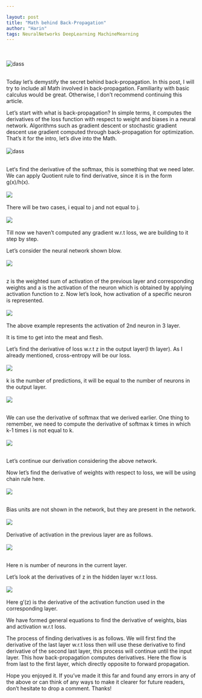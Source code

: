 ```yaml
---

layout: post
title: "Math behind Back-Propagation"
author: "Harin"
tags: NeuralNetworks DeepLearning MachineMearning
---
```


<br /><br />
![dass](/assets/math-behind-back-propogation/image1.webp)
<br /><br />


Today let’s demystify the secret behind back-propagation. In this post, I will try to include all Math involved in back-propagation. Familiarity with basic calculus would be great. Otherwise, I don’t recommend continuing this article.

Let’s start with what is back-propagation? In simple terms, it computes the derivatives of the loss function with respect to weight and biases in a neural network. Algorithms such as gradient descent or stochastic gradient descent use gradient computed through back-propagation for optimization. That’s it for the intro, let’s dive into the Math.
<br /><br />
![dass](/assets/math-behind-back-propogation/image2.webp)
<br /><br />

Let‘s find the derivative of the softmax, this is something that we need later. We can apply Quotient rule to find derivative, since it is in the form g(x)/h(x).
<br /><br />
![](/assets/math-behind-back-propogation/sigmoid.webp)
<br /><br />
There will be two cases, i equal to j and not equal to j.
<br /><br />
![](/assets/math-behind-back-propogation/1_zqQAluR8MC0G_7dTc8gFKw.webp)
<br /><br />
Till now we haven’t computed any gradient w.r.t loss, we are building to it step by step.

Let’s consider the neural network shown blow.
<br /><br />
![](/assets/math-behind-back-propogation/1_gffcyukG88PzWqZcXgwLgg.webp)
<br /><br />

z is the weighted sum of activation of the previous layer and corresponding weights and a is the activation of the neuron which is obtained by applying activation function to z. Now let’s look, how activation of a specific neuron is represented.
<br /><br />
![](/assets/math-behind-back-propogation/1_LxoLQZaDOfBbsfiqkbipJQ.webp)
<br /><br />
The above example represents the activation of 2nd neuron in 3 layer.

It is time to get into the meat and flesh.

Let’s find the derivative of loss w.r.t z in the output layer(l th layer). As I already mentioned, cross-entropy will be our loss.
<br /><br />
![](/assets/math-behind-back-propogation/1_9puy_S8W5qVLCznLkkRvtg.webp)
<br /><br />
k is the number of predictions, it will be equal to the number of neurons in the output layer.
<br /><br />
![](/assets/math-behind-back-propogation/1_rlIwOIEiBp4jBXTXIqV_nw.webp)
<br /><br />

We can use the derivative of softmax that we derived earlier. One thing to remember, we need to compute the derivative of softmax k times in which k-1 times i is not equal to k.
<br /><br />
![](/assets/math-behind-back-propogation/1_hrIWjmCsWeau8GjcHsU7Qw.webp)
<br /><br />

Let’s continue our derivation considering the above network.

Now let’s find the derivative of weights with respect to loss, we will be using chain rule here.
<br /><br />
![](/assets/math-behind-back-propogation/1_GXMG9LUD-HXLBGOamVb_4Q.webp)
<br /><br />

Bias units are not shown in the network, but they are present in the network.
<br /><br />
![](/assets/math-behind-back-propogation/1_q8_qfYYjBxJWgV7oGPmEPQ.webp)
<br /><br />
Derivative of activation in the previous layer are as follows.
<br /><br />
![](/assets/math-behind-back-propogation/1_tItTSn3gkWuBPIXilKA6sg.webp)
<br /><br />

Here n is number of neurons in the current layer.

Let’s look at the derivatives of z in the hidden layer w.r.t loss.
<br /><br />
![](/assets/math-behind-back-propogation/1_fRqfWErG_vIY9uFN_u-tKQ.webp)
<br /><br />
Here g’(z) is the derivative of the activation function used in the corresponding layer.

We have formed general equations to find the derivative of weights, bias and activation w.r.t loss.

The process of finding derivatives is as follows. We will first find the derivative of the last layer w.r.t loss then will use these derivative to find derivative of the second last layer, this process will continue until the input layer. This how back-propagation computes derivatives. Here the flow is from last to the first layer, which directly opposite to forward propagation.

Hope you enjoyed it. If you’ve made it this far and found any errors in any of the above or can think of any ways to make it clearer for future readers, don’t hesitate to drop a comment. Thanks!

